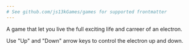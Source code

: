 ```yaml
---
# See github.com/js13kGames/games for supported frontmatter
---
```

A game that let you live the full exciting life and carreer of an electron.

Use "Up" and "Down" arrow keys to control the electron up and down.